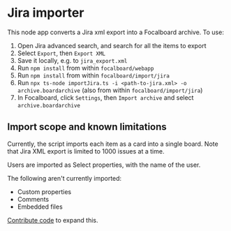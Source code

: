# Jira importer

This node app converts a Jira xml export into a Focalboard archive. To use:
1. Open Jira advanced search, and search for all the items to export
2. Select `Export`, then `Export XML`
3. Save it locally, e.g. to `jira_export.xml`
4. Run `npm install` from within `focalboard/webapp`
5. Run `npm install` from within `focalboard/import/jira`
6. Run `npx ts-node importJira.ts -i <path-to-jira.xml> -o archive.boardarchive` (also from within `focalboard/import/jira`)
7. In Focalboard, click `Settings`, then `Import archive` and select `archive.boardarchive`

## Import scope and known limitations

Currently, the script imports each item as a card into a single board. Note that Jira XML export is limited to 1000 issues at a time.

Users are imported as Select properties, with the name of the user.

The following aren't currently imported:
* Custom properties
* Comments
* Embedded files

[Contribute code](https://mattermost.github.io/focalboard/) to expand this.
